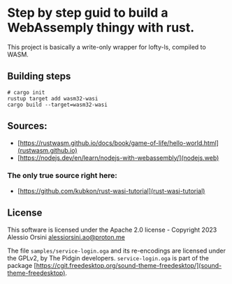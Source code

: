 # Step by step guid to build a WebAssemply thingy with rust.

This project is basically a write-only wrapper for lofty-ls, compiled to WASM.

## Building steps

```
# cargo init
rustup target add wasm32-wasi
cargo build --target=wasm32-wasi
```

## Sources:

- [https://rustwasm.github.io/docs/book/game-of-life/hello-world.html](rustwasm.github.io)
- [https://nodejs.dev/en/learn/nodejs-with-webassembly/](nodejs.web)

### The only true source right here:

- [https://github.com/kubkon/rust-wasi-tutorial](rust-wasi-tutorial)

## License

This software is licensed under the Apache 2.0 license - Copyright 2023 Alessio Orsini <alessiorsini.ao@proton.me>

The file `samples/service-login.oga` and its re-encodings are licensed under the GPLv2, by The Pidgin developers. `service-login.oga` is part of the package [https://cgit.freedesktop.org/sound-theme-freedesktop/](sound-theme-freedesktop).